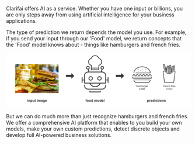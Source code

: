 Clarifai offers AI as a service. Whether you have one input or billions, you are only steps away from using artificial intelligence for your business applications.

The type of prediction we return depends the model you use. For example, if you send your input through our 'Food' model, we return concepts that the 'Food' model knows about - things like hamburgers and french fries.

![image](/images/input_model_predict.jpg)

But we can do much more than just recognize hamburgers and french fries. We offer a comprehensive AI platform that enables to you build your own models, make your own custom predictions, detect discrete objects and develop full AI-powered business solutions.
